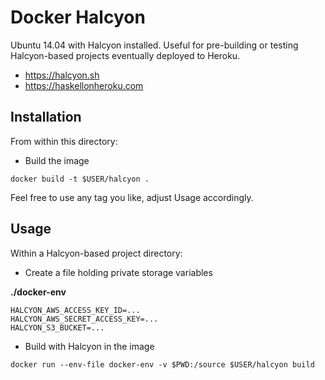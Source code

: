 # Docker Halcyon

Ubuntu 14.04 with Halcyon installed. Useful for pre-building or testing
Halcyon-based projects eventually deployed to Heroku.

- https://halcyon.sh
- https://haskellonheroku.com

## Installation

From within this directory:

- Build the image

```
docker build -t $USER/halcyon .
```

Feel free to use any tag you like, adjust Usage accordingly.

## Usage

Within a Halcyon-based project directory:

- Create a file holding private storage variables

**./docker-env**

```
HALCYON_AWS_ACCESS_KEY_ID=...
HALCYON_AWS_SECRET_ACCESS_KEY=...
HALCYON_S3_BUCKET=...
```

- Build with Halcyon in the image

```
docker run --env-file docker-env -v $PWD:/source $USER/halcyon build
```
